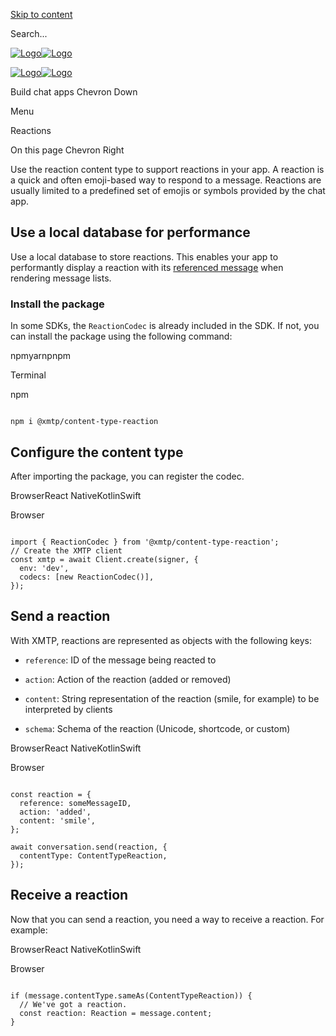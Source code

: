 [Skip to content](https://docs.xmtp.org/chat-apps/content-types/reactions#vocs-content)

Search...

[![Logo](https://docs.xmtp.org/logomark-dark-purple.png)![Logo](https://docs.xmtp.org/logomark-light-purple.png)](https://docs.xmtp.org/)

[![Logo](https://docs.xmtp.org/logomark-dark-purple.png)![Logo](https://docs.xmtp.org/logomark-light-purple.png)](https://docs.xmtp.org/)

Build chat apps
Chevron Down

Menu

Reactions

On this page
Chevron Right

Use the reaction content type to support reactions in your app. A reaction is a quick and often emoji-based way to respond to a message. Reactions are usually limited to a predefined set of emojis or symbols provided by the chat app.

## Use a local database for performance

Use a local database to store reactions. This enables your app to performantly display a reaction with its [referenced message](https://docs.xmtp.org/chat-apps/content-types/reactions#send-a-reaction) when rendering message lists.

### Install the package

In some SDKs, the `ReactionCodec` is already included in the SDK. If not, you can install the package using the following command:

npmyarnpnpm

Terminal

npm

```vocs_Code

npm i @xmtp/content-type-reaction
```

## Configure the content type

After importing the package, you can register the codec.

BrowserReact NativeKotlinSwift

Browser

```vocs_Code

import { ReactionCodec } from '@xmtp/content-type-reaction';
// Create the XMTP client
const xmtp = await Client.create(signer, {
  env: 'dev',
  codecs: [new ReactionCodec()],
});
```

## Send a reaction

With XMTP, reactions are represented as objects with the following keys:

- `reference`: ID of the message being reacted to

- `action`: Action of the reaction (added or removed)

- `content`: String representation of the reaction (smile, for example) to be interpreted by clients

- `schema`: Schema of the reaction (Unicode, shortcode, or custom)


BrowserReact NativeKotlinSwift

Browser

```vocs_Code

const reaction = {
  reference: someMessageID,
  action: 'added',
  content: 'smile',
};

await conversation.send(reaction, {
  contentType: ContentTypeReaction,
});
```

## Receive a reaction

Now that you can send a reaction, you need a way to receive a reaction. For example:

BrowserReact NativeKotlinSwift

Browser

```vocs_Code

if (message.contentType.sameAs(ContentTypeReaction)) {
  // We've got a reaction.
  const reaction: Reaction = message.content;
}
```